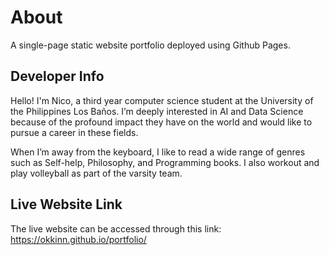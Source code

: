 # About
A single-page static website portfolio deployed using Github Pages.

## Developer Info
Hello! I'm Nico, a third year computer science student at the University of the Philippines Los Baños. I’m deeply interested in AI and Data Science because of the profound impact they have on the world and would like to pursue a career in these fields.

When I’m away from the keyboard, I like to read a wide range of genres such as Self-help, Philosophy, and Programming books. I also workout and play volleyball as part of the varsity team.

## Live Website Link
The live website can be accessed through this link: https://okkinn.github.io/portfolio/
